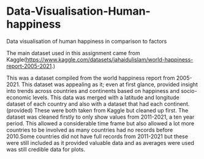 # Data-Visualisation-Human-happiness
Data visualisation of human happiness in comparison to factors


The main dataset used in this assignment came from 
Kaggle(https://www.kaggle.com/datasets/jahaidulislam/world-happiness-report-2005-2021.)


This was a dataset compiled from the world happiness report from 2005-2021. This dataset was 
appealing as it; even at first glance, provided insight into trends across countries and continents 
based on happiness and socio-economic levels. This data was merged with a latitude and longitude 
dataset of each country and also with a dataset that had each continent.(provided) These were both taken from 
Kaggle but cleaned up first. The dataset was cleaned firstly to only show values from 2011-2021, a 
ten year period. This allowed a considerable time frame but also allowed a lot more countries to be 
involved as many countries had no records before 2010.Some countries did not have full records 
from 2011-2021 but these were still included as it provided valuable data and as averages were used 
was still credible data for plots.

